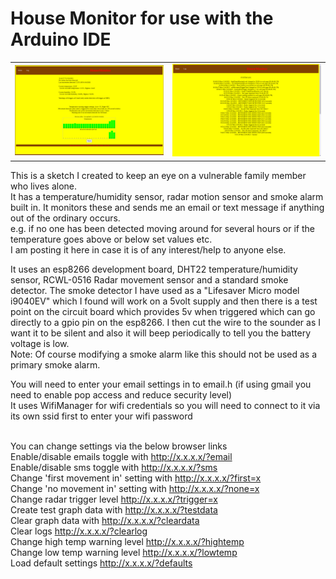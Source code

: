 <h1>House Monitor for use with the Arduino IDE</h1>

<table><tr>
  <td><img src="/screengrab.png"></td>
  <td><img src="/screengrab-log.png"></td>
</tr></table>   

This is a sketch I created to keep an eye on a vulnerable family member who lives alone.  
It has a temperature/humidity sensor, radar motion sensor and smoke alarm built in.  It monitors these and sends me an email or text message if anything out of the ordinary occurs.
<br>e.g. if no one has been detected moving around for several hours or if the temperature goes above or below set values etc.
<br>I am posting it here in case it is of any interest/help to anyone else.

It uses an esp8266 development board, DHT22 temperature/humidity sensor, RCWL-0516 Radar movement sensor and a standard smoke detector.
The smoke detector I have used as a "Lifesaver Micro model i9040EV" which I found will work on a 5volt supply and then there is a test point on the circuit board which provides 5v when triggered which can go directly to a gpio pin on the esp8266.  I then cut the wire to the sounder as I want it to be silent and also it will beep periodically to tell you the battery voltage is low.
<br>Note: Of course modifying a smoke alarm like this should not be used as a primary smoke alarm.

You will need to enter your email settings in to email.h (if using gmail you need to enable pop access and reduce security level)
<br>It uses WifiManager for wifi credentials so you will need to connect to it via its own ssid first to enter your wifi password


<br>You can change settings via the below browser links
<br>  Enable/disable emails toggle with        http://x.x.x.x/?email
<br>  Enable/disable sms toggle with           http://x.x.x.x/?sms
<br>  Change 'first movement in' setting with  http://x.x.x.x/?first=x
<br>  Change 'no movement in' setting with     http://x.x.x.x/?none=x
<br>  Change radar trigger level               http://x.x.x.x/?trigger=x
<br>  Create test graph data with              http://x.x.x.x/?testdata
<br>  Clear graph data with                    http://x.x.x.x/?cleardata
<br>  Clear logs                               http://x.x.x.x/?clearlog
<br>  Change high temp warning level           http://x.x.x.x/?hightemp
<br>  Change low temp warning level            http://x.x.x.x/?lowtemp
<br>  Load default settings                    http://x.x.x.x/?defaults

